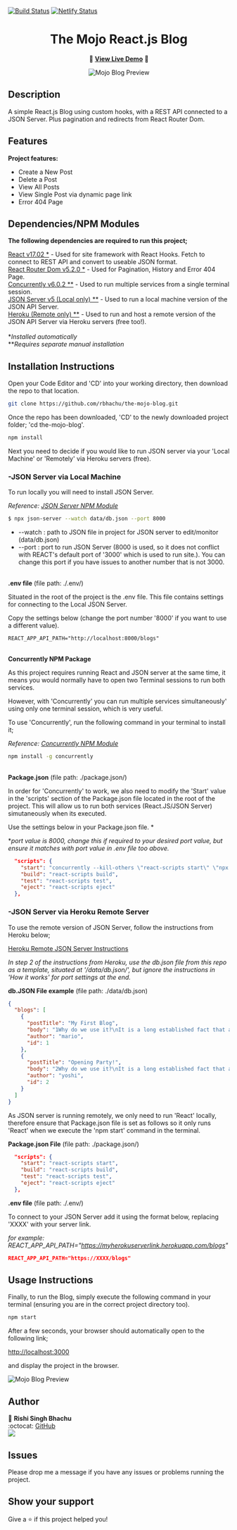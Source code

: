 [![Build Status](https://travis-ci.org/gelstudios/gitfiti.svg?branch=master)](https://travis-ci.org/gelstudios/gitfiti) [![Netlify Status](https://api.netlify.com/api/v1/badges/9524e046-b151-441a-9840-7fef87d75c23/deploy-status)](https://app.netlify.com/sites/rbhachu-the-mojo-blog/deploys)

<h1 align="center">The Mojo React.js Blog</h1>
<div align="center">

:rocket: **[View Live Demo](https://rbhachu-the-mojo-blog.netlify.app/)** :rocket:<br>

![Mojo Blog Preview](./src/images/mojo-blog.png)

</div>

## Description
<p>A simple React.js Blog using custom hooks, with a REST API connected to a JSON Server. Plus pagination and redirects from React Router Dom.</p>

## Features
**Project features:**
  <ul>
    <li>Create a New Post</li>
    <li>Delete a Post</li>        
    <li>View All Posts</li>
    <li>View Single Post via dynamic page link</li>
    <li>Error 404 Page</li>    
  </ul>

## Dependencies/NPM Modules
__The following dependencies are required to run this project;__

[React v17.02 *](https://www.npmjs.com/package/react) - Used for site framework with React Hooks. Fetch to connect to REST API and convert to useable JSON format.<br>
[React Router Dom v5.2.0 *](https://www.npmjs.com/package/react-router-dom) - Used for Pagination, History and Error 404 Page.<br>
[Concurrently v6.0.2 **](https://www.npmjs.com/package/concurrently) - Used to run multiple services from a single terminal session.<br>
[JSON Server v5 (Local only) **](https://www.npmjs.com/package/json-server) - Used to run a local machine version of the JSON API Server.<br>
[Heroku (Remote only) **](https://elements.heroku.com/buttons/eecs130/json-server-heroku) - Used to run and host a remote version of the JSON API Server via Heroku servers (free too!).<br><br>
*_Installed automatically_<br>
**_Requires separate manual installation_


## Installation Instructions
<p>Open your Code Editor and 'CD' into your working directory, then download the repo to that location.<p>

```sh
git clone https://github.com/rbhachu/the-mojo-blog.git
```
<p>Once the repo has been downloaded, 'CD' to the newly downloaded project folder; 'cd the-mojo-blog'.<p>

```sh
npm install
```

<p>Next you need to decide if you would like to run JSON server via your 'Local Machine' or 'Remotely' via Heroku servers (free).<p>


### -JSON Server via Local Machine
<p>To run locally you will need to install JSON Server.</p>

*Reference: [JSON Server NPM Module](https://www.npmjs.com/package/json-server)*

```sh
$ npx json-server --watch data/db.json --port 8000
```
<ul>
  <li>--watch : path to JSON file in project for JSON server to edit/monitor (data/db.json)</li>
  <li>--port : port to run JSON Server (8000 is used, so it does not conflict with REACT's  default port of '3000' which is used to run site.). You can change this port if you have issues to another number that is not 3000.</li>
</ul>


<br>__.env file__ (file path: ./.env/)
<p>Situated in the root of the project is the .env file. This file contains settings for connecting to the Local JSON Server.</p>
<p>Copy the settings below (change the port number '8000' if you want to use a different value).</p>

````
REACT_APP_API_PATH="http://localhost:8000/blogs"
````

<br>__Concurrently NPM Package__
<p>As this project requires running React and JSON server at the same time, it means you would normally have to open two Terminal sessions to run both services.</p>
<p>However, with 'Concurrently' you can run multiple services simultaneously' using only one terminal session, which is very useful.</p>
<p>To use 'Concurrently', run the following command in your terminal to install it;</p>

*Reference: [Concurrently NPM Module](https://www.npmjs.com/package/concurrently)*

````sh
npm install -g concurrently
````


<br>__Package.json__ (file path: ./package.json/)
<p>In order for 'Concurrently' to work, we also need to modify the 'Start' value in the 'scripts' section of the Package.json file located in the root of the project. This will allow us to run both services (React.JS/JSON Server) simutaneously when its executed.
</p>
<p>Use the settings below in your Package.json file. *</p>

*_port value is 8000, change this if required to your desired port value, but ensure it matches with port value in .env file too above._

````json
  "scripts": {
    "start": "concurrently --kill-others \"react-scripts start\" \"npx json-server --watch data/db.json --port 8000\"",
    "build": "react-scripts build",
    "test": "react-scripts test",
    "eject": "react-scripts eject"
  },
````

### -JSON Server via Heroku Remote Server
<p>To use the remote version of JSON Server, follow the instructions from Heroku below;

[Heroku Remote JSON Server Instructions](https://elements.heroku.com/buttons/eecs130/json-server-heroku)</p>

*In step 2 of the instructions from Heroku, use the db.json file from this repo as a template, situated at '/data/db.json/', but ignore the instructions in 'How it works' for port settings at the end.*

__db.JSON File example__ (file path: ./data/db.json)
````json
{
  "blogs": [
    {
      "postTitle": "My First Blog",
      "body": "1Why do we use it?\nIt is a long established fact that a reader will be distracted by the readable content of a page when looking at its layout. The point of using Lorem Ipsum is that it has a more-or-less normal distribution of letters, as opposed to using 'Content here, content here', making it look like readable English. Many desktop publishing packages and web page editors now use Lorem Ipsum as their default model text, and a search for 'lorem ipsum' will uncover many web sites still in their infancy. Various versions have evolved over the years, sometimes by accident, sometimes on purpose (injected humour and the like).\n\n\nWhere does it come from?\nContrary to popular belief, Lorem Ipsum is not simply random text. It has roots in a piece of classical Latin literature from 45 BC, making it over 2000 years old. Richard McClintock, a Latin professor at Hampden-Sydney College in Virginia, looked up one of the more obscure Latin words, consectetur, from a Lorem Ipsum passage, and going through the cites of the word in classical literature, discovered the undoubtable source. Lorem Ipsum comes from sections 1.10.32 and 1.10.33 of \"de Finibus Bonorum et Malorum\" (The Extremes of Good and Evil) by Cicero, written in 45 BC. This book is a treatise on the theory of ethics, very popular during the Renaissance. The first line of Lorem Ipsum, \"Lorem ipsum dolor sit amet..\", comes from a line in section 1.10.32.\n\nThe standard chunk of Lorem Ipsum used since the 1500s is reproduced below for those interested. Sections 1.10.32 and 1.10.33 from \"de Finibus Bonorum et Malorum\" by Cicero are also reproduced in their exact original form, accompanied by English versions from the 1914 translation by H. Rackham.\n\nWhere can I get some?\nThere are many variations of passages of Lorem Ipsum available, but the majority have suffered alteration in some form, by injected humour, or randomised words which don't look even slightly believable. If you are going to use a passage of Lorem Ipsum, you need to be sure there isn't anything embarrassing hidden in the middle of text. All the Lorem Ipsum generators on the Internet tend to repeat predefined chunks as necessary, making this the first true generator on the Internet. It uses a dictionary of over 200 Latin words, combined with a handful of model sentence structures, to generate Lorem Ipsum which looks reasonable. The generated Lorem Ipsum is therefore always free from repetition, injected humour, or non-characteristic words etc.",
      "author": "mario",
      "id": 1
    },
    {
      "postTitle": "Opening Party!",
      "body": "2Why do we use it?\nIt is a long established fact that a reader will be distracted by the readable content of a page when looking at its layout. The point of using Lorem Ipsum is that it has a more-or-less normal distribution of letters, as opposed to using 'Content here, content here', making it look like readable English. Many desktop publishing packages and web page editors now use Lorem Ipsum as their default model text, and a search for 'lorem ipsum' will uncover many web sites still in their infancy. Various versions have evolved over the years, sometimes by accident, sometimes on purpose (injected humour and the like).\n\n\nWhere does it come from?\nContrary to popular belief, Lorem Ipsum is not simply random text. It has roots in a piece of classical Latin literature from 45 BC, making it over 2000 years old. Richard McClintock, a Latin professor at Hampden-Sydney College in Virginia, looked up one of the more obscure Latin words, consectetur, from a Lorem Ipsum passage, and going through the cites of the word in classical literature, discovered the undoubtable source. Lorem Ipsum comes from sections 1.10.32 and 1.10.33 of \"de Finibus Bonorum et Malorum\" (The Extremes of Good and Evil) by Cicero, written in 45 BC. This book is a treatise on the theory of ethics, very popular during the Renaissance. The first line of Lorem Ipsum, \"Lorem ipsum dolor sit amet..\", comes from a line in section 1.10.32.\n\nThe standard chunk of Lorem Ipsum used since the 1500s is reproduced below for those interested. Sections 1.10.32 and 1.10.33 from \"de Finibus Bonorum et Malorum\" by Cicero are also reproduced in their exact original form, accompanied by English versions from the 1914 translation by H. Rackham.\n\nWhere can I get some?\nThere are many variations of passages of Lorem Ipsum available, but the majority have suffered alteration in some form, by injected humour, or randomised words which don't look even slightly believable. If you are going to use a passage of Lorem Ipsum, you need to be sure there isn't anything embarrassing hidden in the middle of text. All the Lorem Ipsum generators on the Internet tend to repeat predefined chunks as necessary, making this the first true generator on the Internet. It uses a dictionary of over 200 Latin words, combined with a handful of model sentence structures, to generate Lorem Ipsum which looks reasonable. The generated Lorem Ipsum is therefore always free from repetition, injected humour, or non-characteristic words etc.",
      "author": "yoshi",
      "id": 2
    }
  ]
}
````

<p>As JSON server is running remotely, we only need to run 'React' locally, therefore ensure that Package.json file is set as follows so it only runs 'React' when we execute the 'npm start' command in the terminal.</p>

__Package.json File__ (file path: ./package.json/)
````json
  "scripts": {
    "start": "react-scripts start",
    "build": "react-scripts build",
    "test": "react-scripts test",
    "eject": "react-scripts eject"
  },
````

__.env file__ (file path: ./.env/)
<p>To connect to your JSON Server add it using the format below, replacing 'XXXX' with your server link.</p>

*for example: REACT_APP_API_PATH="https://myherokuserverlink.herokuapp.com/blogs"*

````json
REACT_APP_API_PATH="https://XXXX/blogs"
````


## Usage Instructions
<p>Finally, to run the Blog, simply execute the following command in your terminal (ensuring you are in the correct project directory too).</p>

```sh
npm start
```
<p>After a few seconds, your browser should automatically open to the following link;

[http://localhost:3000](http://localhost:3000)

and display the project in the browser.</p>
![Mojo Blog Preview](./src/images/mojo-blog2.png)


## Author
👤 **Rishi Singh Bhachu**<br>
:octocat: [GitHub](https://github.com/rbhachu)<br>
<a target="_blank" title="https://www.linkedin.com/in/RishiSinghBhachu/" href="https://www.linkedin.com/in/RishiSinghBhachu/"><img src="https://img.shields.io/badge/-Rishi&nbsp;Singh&nbsp;Bhachu-0077B5?style=flat&logo=Linkedin&logoColor=white"/></a>


## Issues
Please drop me a message if you have any issues or problems running the project.


## Show your support
Give a ⭐️ if this project helped you!
